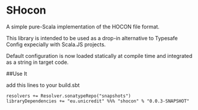 # SHocon

A simple pure-Scala implementation of the HOCON file format.

This library is intended to be used as a drop-in alternative to Typesafe Config expecially with Scala.JS projects.

Default configuration is now loaded statically at compile time and integrated as a string in target code.

##Use It

add this lines to your build.sbt
```
resolvers += Resolver.sonatypeRepo("snapshots")
libraryDependencies += "eu.unicredit" %%% "shocon" % "0.0.3-SNAPSHOT"
```
